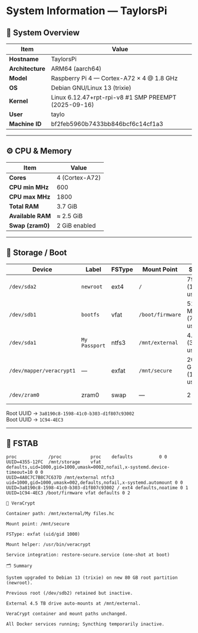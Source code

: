 # System Information — TaylorsPi

## 🧩 System Overview
| Item | Value |
|------|-------|
| **Hostname** | TaylorsPi |
| **Architecture** | ARM64 (aarch64) |
| **Model** | Raspberry Pi 4 — Cortex-A72 × 4 @ 1.8 GHz |
| **OS** | Debian GNU/Linux 13 (trixie) |
| **Kernel** | Linux 6.12.47+rpt-rpi-v8 #1 SMP PREEMPT (2025-09-16) |
| **User** | taylo |
| **Machine ID** | bf2feb5960b7433bb846bcf6c14cf1a3 |

---

## ⚙️ CPU & Memory
| Item | Value |
|------|-------|
| **Cores** | 4 (Cortex-A72) |
| **CPU min MHz** | 600 |
| **CPU max MHz** | 1800 |
| **Total RAM** | 3.7 GiB |
| **Available RAM** | ≈ 2.5 GiB |
| **Swap (zram0)** | 2 GiB enabled |

---

## 💽 Storage / Boot
| Device | Label | FSType | Mount Point | Size | Notes |
|---------|--------|--------|-------------|------|-------|
| `/dev/sda2` | `newroot` | ext4 | `/` | 79 G (13 used) | **Current root filesystem** |
| `/dev/sdb1` | `bootfs` | vfat | `/boot/firmware` | 510 M (74 used) | Boot partition |
| `/dev/sda1` | `My Passport` | ntfs3 | `/mnt/external` | 4.5 T (353 used) | External drive |
| `/dev/mapper/veracrypt1` | — | exfat | `/mnt/secure` | 200 G (121 used) | Mounted VeraCrypt volume |
| `/dev/zram0` | zram0 | swap | — | 2 G | Active swap |

Root UUID → `3a8190c8-1598-41c0-b303-d1f807c93002`  
Boot UUID → `1C94-4EC3`

---

## 🧾 FSTAB
```text
proc            /proc           proc    defaults          0 0
UUID=4355-12FC  /mnt/storage    vfat    defaults,uid=1000,gid=1000,umask=0002,nofail,x-systemd.device-timeout=10 0 0
UUID=4A8C7C7B8C7C637D /mnt/external ntfs3 uid=1000,gid=1000,umask=002,defaults,nofail,x-systemd.automount 0 0
UUID=3a8190c8-1598-41c0-b303-d1f807c93002 / ext4 defaults,noatime 0 1
UUID=1C94-4EC3 /boot/firmware vfat defaults 0 2

🔐 VeraCrypt

Container path: /mnt/external/My files.hc

Mount point: /mnt/secure

FSType: exfat (uid/gid 1000)

Mount helper: /usr/bin/veracrypt

Service integration: restore-secure.service (one-shot at boot)

🗂️ Summary

System upgraded to Debian 13 (trixie) on new 80 GB root partition (newroot).

Previous root (/dev/sdb2) retained but inactive.

External 4.5 TB drive auto-mounts at /mnt/external.

VeraCrypt container and mount paths unchanged.

All Docker services running; Syncthing temporarily inactive.
